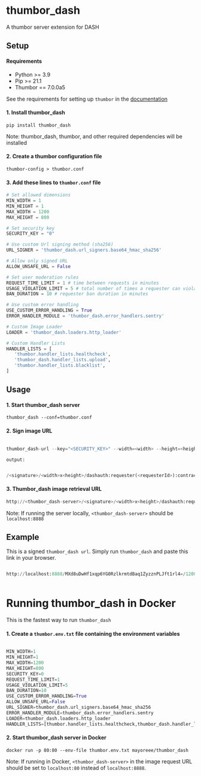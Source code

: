 # thumbor_dash
A thumbor server extension for DASH


## Setup

#### Requirements

- Python >= 3.9
- Pip >= 21.1
- Thumbor == 7.0.0a5

See the requirements for setting up `thumbor` in the [documentation](https://thumbor.readthedocs.io/en/latest/installing.html)

#### 1. Install thumbor_dash

`pip install thumbor_dash`

Note: thumbor_dash, thumbor, and other required dependencies will be installed

#### 2. Create a thumbor configuration file
  
`thumbor-config > thumbor.conf`

#### 3. Add these lines to `thumbor.conf` file

```python
# Set allowed dimensions
MIN_WIDTH = 1
MIN_HEIGHT = 1
MAX_WIDTH = 1200
MAX_HEIGHT = 800

# Set security key
SECURITY_KEY = "0"

# Use custom Url signing method (sha256)
URL_SIGNER = 'thumbor_dash.url_signers.base64_hmac_sha256'

# Allow only signed URL
ALLOW_UNSAFE_URL = False

# Set user moderation rules
REQUEST_TIME_LIMIT = 1 # time between requests in minutes
USAGE_VIOLATION_LIMIT = 5 # total number of times a requester can violate the time limit before ban
BAN_DURATION = 10 # requester ban duration in minutes

# Use custom error handling
USE_CUSTOM_ERROR_HANDLING = True
ERROR_HANDLER_MODULE = 'thumbor_dash.error_handlers.sentry'

# Custom Image Loader
LOADER = 'thumbor_dash.loaders.http_loader'

# Custom Handler Lists
HANDLER_LISTS = [
   'thumbor.handler_lists.healthcheck',
   'thumbor_dash.handler_lists.upload',
   'thumbor.handler_lists.blacklist',
]

```

## Usage

#### 1. Start thumbor_dash server

   `thumbor_dash --conf=thumbor.conf`

#### 2. Sign image URL

   ```python

   thumbor_dash-url --key="<SECURITY_KEY>" --width=<width> --height=<height> --dashauth="requester(<requesterId>):contract(<contractId>):document(<documentType>):field(<avatarUrl>):owner(<ownerId>):updatedAt(<updatedAt>)" --filters="<filters>" <imageURL>

   ```

`output:`

   ```python

   /<signature>/<width>x<height>/dashauth:requester(<requesterId>):contract(<contractId>):document(<documentType>):field(<field>):owner(<ownerId>):updatedAt(<updatedAt>)/filters:format(<format>)/<encodedImageUrl>

   ```

#### 3. Thumbor_dash image retrieval URL

   ```python
   http://<thumbor_dash-server>/<signature>/<width>x<height>/dashauth:requester(<requesterId>):contract(<contractId>):document(<documentType>):field(<field>):owner(<ownerId>):updatedAt(<updatedAt>)/filters:format(<format>)/<encodedImageUrl>
   
   ```

   Note: If running the server locally, `<thumbor_dash-server>` should be `localhost:8888`


## Example

 This is a signed `thumbor_dash url`. Simply run `thumbor_dash` and paste this link in your browser.

   ```python

   http://localhost:8888/MXd8uDwHf1xqp6YG0RzlkrmtdBaq1ZyzznPLJft1rl4=/1200x800/dashauth:requester(26AxVi5bvYYaC94GmeTmqX21vzsSxar2a4imxSE8ULUQ):contract(D6tjxCZzZobDQztc4S1PK7EDwm4CegLARpiKZn6jQc1R):document(thumbnailField):field(avatarUrl):owner(26AxVi5bvYYaC94GmeTmqX21vzsSxar2a4imxSE8ULUQ):updatedAt(1627948894242)/filters:format(jpeg)/https%3A//github.com/thumbor/thumbor/raw/master/example.jpg


   
   ```

# Running thumbor_dash in Docker

This is the fastest way to run `thumbor_dash`

#### 1. Create a `thumbor.env.txt` file containing the environment variables

```python

MIN_WIDTH=1
MIN_HEIGHT=1
MAX_WIDTH=1200
MAX_HEIGHT=800
SECURITY_KEY=0
REQUEST_TIME_LIMIT=1 
USAGE_VIOLATION_LIMIT=5
BAN_DURATION=10
USE_CUSTOM_ERROR_HANDLING=True
ALLOW_UNSAFE_URL=False
URL_SIGNER=thumbor_dash.url_signers.base64_hmac_sha256
ERROR_HANDLER_MODULE=thumbor_dash.error_handlers.sentry
LOADER=thumbor_dash.loaders.http_loader
HANDLER_LISTS=[thumbor.handler_lists.healthcheck,thumbor_dash.handler_lists.upload,thumbor.handler_lists.blacklist]

```

#### 2. Start thumbor_dash server in Docker

   `docker run -p 80:80 --env-file thumbor.env.txt mayoreee/thumbor_dash`

Note: If running in Docker, `<thumbor_dash-server>` in the image request URL should be set to `localhost:80` instead of `localhost:8888`.
   



